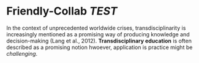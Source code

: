 # Friendly-Collab *TEST*

In the context of unprecedented worldwide crises, transdisciplinarity is increasingly mentioned as a promising way of producing knowledge and decision-making (Lang et al., 2012). 	**Transdisciplinary education** is often described as a promising notion hwoever, application is practice might be *challenging*.
